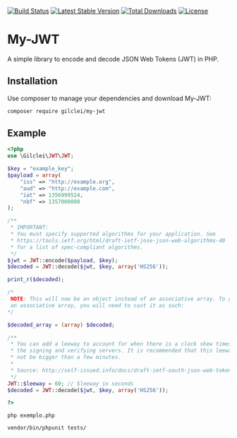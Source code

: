 [![Build Status](https://travis-ci.org/gilclei/my-jwt.png?branch=master)](https://travis-ci.org/gilclei/my-jwt)
[![Latest Stable Version](https://poser.pugx.org/gilclei/my-jwt/v/stable)](https://packagist.org/packages/gilclei/my-jwt)
[![Total Downloads](https://poser.pugx.org/gilclei/my-jwt/downloads)](https://packagist.org/packages/gilclei/my-jwt)
[![License](https://poser.pugx.org/gilclei/my-jwt/license)](https://packagist.org/packages/gilclei/my-jwt)

My-JWT
=======
A simple library to encode and decode JSON Web Tokens (JWT) in PHP.

Installation
------------

Use composer to manage your dependencies and download My-JWT:

```bash
composer require gilclei/my-jwt
```

Example
-------
```php
<?php
use \Gilclei\JWT\JWT;

$key = "example_key";
$payload = array(
    "iss" => "http://example.org",
    "aud" => "http://example.com",
    "iat" => 1356999524,
    "nbf" => 1357000000
);

/**
 * IMPORTANT:
 * You must specify supported algorithms for your application. See
 * https://tools.ietf.org/html/draft-ietf-jose-json-web-algorithms-40
 * for a list of spec-compliant algorithms.
 */
$jwt = JWT::encode($payload, $key);
$decoded = JWT::decode($jwt, $key, array('HS256'));

print_r($decoded);

/*
 NOTE: This will now be an object instead of an associative array. To get
 an associative array, you will need to cast it as such:
*/

$decoded_array = (array) $decoded;

/**
 * You can add a leeway to account for when there is a clock skew times between
 * the signing and verifying servers. It is recommended that this leeway should
 * not be bigger than a few minutes.
 *
 * Source: http://self-issued.info/docs/draft-ietf-oauth-json-web-token.html#nbfDef
 */
JWT::$leeway = 60; // $leeway in seconds
$decoded = JWT::decode($jwt, $key, array('HS256'));

?>

```
```
php exemplo.php
```
```
vendor/bin/phpunit tests/
```

